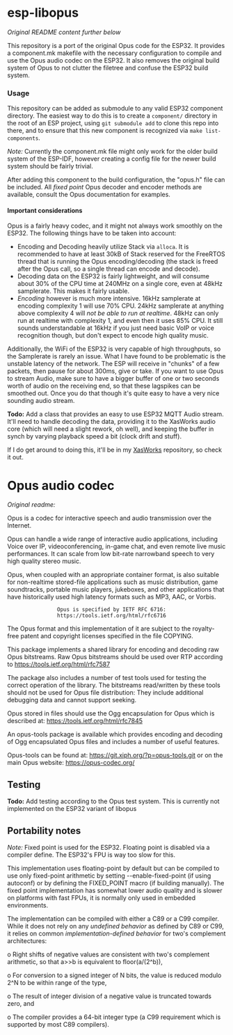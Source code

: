 # esp-libopus

*Original README content further below*

This repository is a port of the original Opus code for the ESP32. It
provides a component.mk makefile with the necessary configuration to compile and
use the Opus audio codec on the ESP32. It also removes the original build system
of Opus to not clutter the filetree and confuse the ESP32 build system.

### Usage
This repository can be added as submodule to any valid ESP32 component directory.
The easiest way to do this is to create a `component/` directory in the root
of an ESP project, using `git submodule add` to clone this repo into there,
and to ensure that this new component is recognized via `make list-components`.

*Note:* Currently the component.mk file might only work for the older build system
of the ESP-IDF, however creating a config file for the newer build system should
be fairly trivial.

After adding this component to the build configuration, the "opus.h" file
can be included. All *fixed point* Opus decoder and encoder methods are available,
consult the Opus documentation for examples.

#### Important considerations
Opus is a fairly heavy codec, and it might not always work smoothly on the ESP32.
The following things have to be taken into account:

- Encoding and Decoding heavily utilize Stack via `alloca`. It is recommended
to have at least 30kB of Stack reserved for the FreeRTOS thread that is running
the Opus encoding/decoding (the stack is freed after the Opus call, so a single
thread can encode and decode).
- Decoding data on the ESP32 is fairly lightweight, and will consume about 30% of
the CPU time at 240MHz on a single core, even at 48kHz samplerate. This makes
it fairly usable.
- *Encoding* however is much more intensive. 16kHz samplerate
at encoding complexity 1 will use 70% CPU. 24kHz samplerate at anything above
complexity 4 will *not be able to run at realtime*. 48kHz can only run at
realtime with complexity 1, and even then it uses 85% CPU. It still sounds
understandable at 16kHz if you just need basic VoIP or voice recognition though,
but don't expect to encode high quality music.

Additionally, the WiFi of the ESP32 is very capable of high throughputs, so
the Samplerate is rarely an issue. What I have found to be problematic is the
unstable latency of the network. The ESP will receive in "chunks" of a few
packets, then pause for about 300ms, give or take.
If you want to use Opus to stream Audio, make sure to have a bigger buffer of
one or two seconds worth of audio on the receiving end, so that these lagspikes
can be smoothed out. Once you do that though it's quite easy to have a very
nice sounding audio stream.

**Todo:** Add a class that provides an easy to use ESP32 MQTT Audio stream.
It'll need to handle decoding the data, providing it to the XasWorks audio
core (which will need a slight rework, oh well), and keeping the buffer in synch
by varying playback speed a bit (clock drift and stuff).

If I do get around to doing this, it'll be in my [XasWorks](https://github.com/XasWorks/XasCode)
repository, so check it out.

# Opus audio codec
*Original readme:*

Opus is a codec for interactive speech and audio transmission over the Internet.

  Opus can handle a wide range of interactive audio applications, including
Voice over IP, videoconferencing, in-game  chat, and even remote live music
performances. It can scale from low bit-rate narrowband speech to very high
quality stereo music.

  Opus, when coupled with an appropriate container format, is also suitable
for non-realtime  stored-file applications such as music distribution, game
soundtracks, portable music players, jukeboxes, and other applications that
have historically used high latency formats such as MP3, AAC, or Vorbis.

                    Opus is specified by IETF RFC 6716:
                    https://tools.ietf.org/html/rfc6716

  The Opus format and this implementation of it are subject to the royalty-
free patent and copyright licenses specified in the file COPYING.

This package implements a shared library for encoding and decoding raw Opus
bitstreams. Raw Opus bitstreams should be used over RTP according to
 https://tools.ietf.org/html/rfc7587

The package also includes a number of test  tools used for testing the
correct operation of the library. The bitstreams read/written by these
tools should not be used for Opus file distribution: They include
additional debugging data and cannot support seeking.

Opus stored in files should use the Ogg encapsulation for Opus which is
described at:
 https://tools.ietf.org/html/rfc7845

An opus-tools package is available which provides encoding and decoding of
Ogg encapsulated Opus files and includes a number of useful features.

Opus-tools can be found at:
 https://git.xiph.org/?p=opus-tools.git
or on the main Opus website:
 https://opus-codec.org/

## Testing
**Todo:** Add testing according to the Opus test system. This is currently
not implemented on the ESP32 variant of libopus

## Portability notes
*Note:* Fixed point is used for the ESP32. Floating point is disabled
via a compiler define. The ESP32's FPU is way too slow for this.

This implementation uses floating-point by default but can be compiled to
use only fixed-point arithmetic by setting --enable-fixed-point (if using
autoconf) or by defining the FIXED_POINT macro (if building manually).
The fixed point implementation has somewhat lower audio quality and is
slower on platforms with fast FPUs, it is normally only used in embedded
environments.

The implementation can be compiled with either a C89 or a C99 compiler.
While it does not rely on any _undefined behavior_ as defined by C89 or
C99, it relies on common _implementation-defined behavior_ for two's
complement architectures:

o Right shifts of negative values are consistent with two's
  complement arithmetic, so that a>>b is equivalent to
  floor(a/(2^b)),

o For conversion to a signed integer of N bits, the value is reduced
  modulo 2^N to be within range of the type,

o The result of integer division of a negative value is truncated
  towards zero, and

o The compiler provides a 64-bit integer type (a C99 requirement
  which is supported by most C89 compilers).
